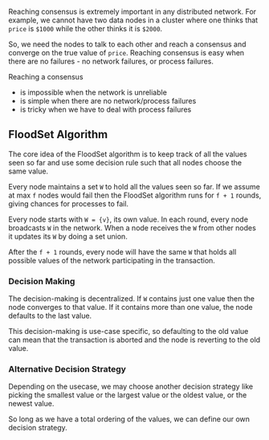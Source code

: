 Reaching consensus is extremely important in any distributed network. For example, we cannot have two data nodes in a cluster where one thinks that `price` is `$1000` while the other thinks it is `$2000`.

So, we need the nodes to talk to each other and reach a consensus and converge on the true value of `price`. Reaching consensus is easy when there are no failures - no network failures, or process failures.

Reaching a consensus

- is impossible when the network is unreliable
- is simple when there are no network/process failures
- is tricky when we have to deal with process failures

## FloodSet Algorithm

The core idea of the FloodSet algorithm is to keep track of all the values seen so far and use some decision rule such that all nodes choose the same value.

Every node maintains a set `W` to hold all the values seen so far. If we assume at max `f` nodes would fail then the FloodSet algorithm runs for `f + 1` rounds, giving chances for processes to fail.

Every node starts with `W = {v}`, its own value. In each round, every node broadcasts `W` in the network. When a node receives the `W` from other nodes it updates its `W` by doing a set union.

After the `f + 1` rounds, every node will have the same `W` that holds all possible values of the network participating in the transaction.

### Decision Making

The decision-making is decentralized. If `W` contains just one value then the node converges to that value. If it contains more than one value, the node defaults to the last value.

This decision-making is use-case specific, so defaulting to the old value can mean that the transaction is aborted and the node is reverting to the old value.

### Alternative Decision Strategy

Depending on the usecase, we may choose another decision strategy like picking the smallest value or the largest value or the oldest value, or the newest value.

So long as we have a total ordering of the values, we can define our own decision strategy.